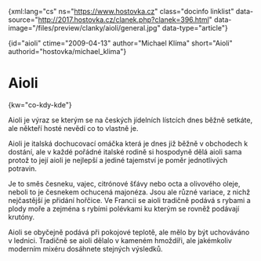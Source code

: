 
{xml:lang="cs" ns="https://www.hostovka.cz" class="docinfo linklist" data-source="http://2017.hostovka.cz/clanek.php?clanek=396.html" data-image="/files/preview/clanky/aioli/general.jpg" data-type="article"}

{id="aioli" ctime="2009-04-13" author="Michael Klíma" short="Aioli" authorid="hostovka/michael_klima"}

# Aioli

<!-- generated attribute kw by user_udpatekw.sh on 2019-03-13, do not edit -->

{kw="co-kdy-kde"}

Aioli je výraz se kterým se na českých jídelních lístcích dnes běžně setkáte, ale někteří hosté nevědí co to vlastně je.

Aioli je italská dochucovací omáčka která je dnes již běžně v obchodech k dostání, ale v každé pořádné italské rodině si hospodyně dělá aioli sama protož to její aioli je nejlepší a jediné tajemství je poměr jednotlivých potravin.

Je to směs česneku, vajec, citrónové šťávy nebo octa a olivového oleje, neboli to je česnekem ochucená majonéza. Jsou ale různé variace, z nichž nejčastější je přidání hořčice. Ve Francii se aioli tradičně podává s rybami a plody moře a zejména s rybími polévkami ku kterým se rovněž podávají krutóny.

Aioli se obyčejně podává při pokojové teplotě, ale mělo by být uchováváno v lednici. Tradičně se aioli dělalo v kameném hmoždíři, ale jakémkoliv moderním mixéru dosáhnete stejných výsledků.

